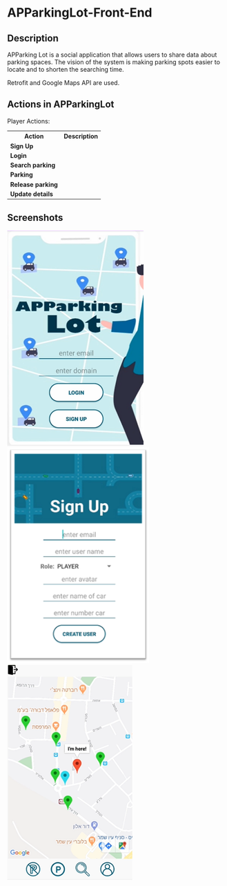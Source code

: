 # APParkingLot-Front-End

## Description
APParking Lot is a social application that allows users to share data about parking spaces. The vision of the system is making parking spots easier to locate and to shorten the searching time.

Retrofit and Google Maps API are used.


## Actions in APParkingLot

Player Actions: 

<table>
    <th>Action</th>
    <th>Description</th>
		<tr>
			<td><b>Sign Up</b></td>
			<td> </td>
		</tr>
		<tr>
			<td><b>Login</b></td>
			<td></td>
		</tr>
		<tr>
			<td><b><b>Search parking</b></b></td>
			<td></td>
		</tr>
		<tr>
			<td><b>Parking</b></td>
			<td></td>
		</tr>
		<tr>
			<td><b>Release parking</b></td>
			<td></td>
		</tr>
		<tr>
			<td><b>Update details</b></td>
			<td></td>
		</tr>
</table>


## Screenshots

<p float="left">
  <img src="docc/login.png" height="500" alt="login"</img>
  <img src="docc/signup.png" height="500" alt="sign up"</img>
  <img src="docc/map.png" height="500" alt="map"</img>
</p>


